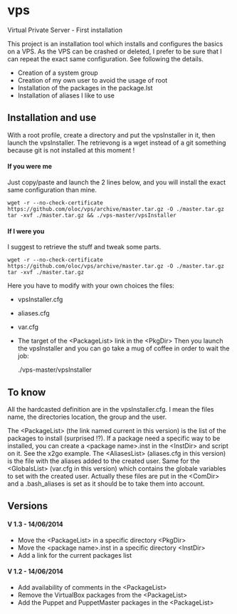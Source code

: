 vps
===

Virtual Private Server - First installation

This project is an installation tool which installs and configures the basics on a VPS. As the VPS can be crashed or deleted, I prefer to be sure that I can repeat the exact same configuration. See following the details.
* Creation of a system group
* Creation of my own user to avoid the usage of root
* Installation of the packages in the package.lst
* Installation of aliases I like to use

## Installation and use
With a root profile, create a directory and put the vpsInstaller in it, then launch the vpsInstaller.
The retrievong is a wget instead of a git something because git is not installed at this moment !

#### If you were me
Just copy/paste and launch the 2 lines below, and you will install the exact same configuration than mine.

    wget -r --no-check-certificate https://github.com/oloc/vps/archive/master.tar.gz -O ./master.tar.gz 
    tar -xvf ./master.tar.gz && ./vps-master/vpsInstaller

#### If I were you
I suggest to retrieve the stuff and tweak some parts.

    wget -r --no-check-certificate https://github.com/oloc/vps/archive/master.tar.gz -O ./master.tar.gz 
    tar -xvf ./master.tar.gz

Here you have to modify with your own choices the files:
* vpsInstaller.cfg 
* aliases.cfg
* var.cfg
* The target of the \<PackageList\> link in the \<PkgDir\>
Then you launch the vpsInstaller and you can go take a mug of coffee in order to wait the job:

    ./vps-master/vpsInstaller

## To know
All the hardcasted definition are in the vpsInstaller.cfg. I mean the files name, the directories location, the group and the user.

The \<PackageList\> (the link named current in this version) is the list of the packages to install (surprised !?). If a package need a specific way to be installed, you can create a \<package name\>.inst in the \<InstDir\> and script on it. See the x2go example.
The \<AliasesList\> (aliases.cfg in this version) is the file with the aliases added to the created user. Same for the \<GlobalsList\> (var.cfg in this version) which contains the globale variables to set with the created user. Actually these files are put in the \<ComDir\> and a .bash_aliases is set as it should be to take them into account.

## Versions
#### V 1.3 - 14/06/2014
* Move the \<PackageList\> in a specific directory \<PkgDir\>
* Move the \<package name\>.inst in a specific directory \<InstDir\>
* Add a link for the current packages list

#### V 1.2 - 14/06/2014
* Add availability of comments in the \<PackageList\>
* Remove the VirtualBox packages from the \<PackageList\>
* Add the Puppet and PuppetMaster packages in the \<PackageList\>
